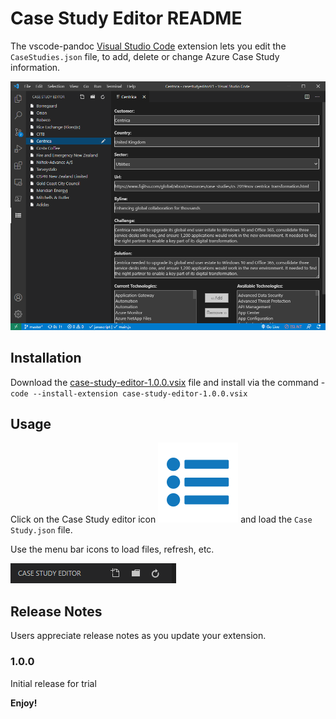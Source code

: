 # Case Study Editor README

The vscode-pandoc [Visual Studio Code](https://code.visualstudio.com/) extension lets you edit the `CaseStudies.json` file, to add, delete or change Azure Case Study information.

![](https://raw.githubusercontent.com/drffej/case-study-editor/master/images/casestudyeditor.png)

## Installation

Download the [case-study-editor-1.0.0.vsix](https://github.com/drffej/case-study-editor/blob/master/case-study-editor-1.0.0.vsix) file and install via the command - `code --install-extension case-study-editor-1.0.0.vsix`

## Usage 

Click on the Case Study editor icon ![](https://raw.githubusercontent.com/drffej/case-study-editor/master/media/dep.png) and load the `Case Study.json` file.

Use the menu bar icons to load files, refresh, etc.  

![](https://github.com/drffej/case-study-editor/raw/master/images/menubar.png)

## Release Notes

Users appreciate release notes as you update your extension.

### 1.0.0

Initial release for trial




**Enjoy!**
